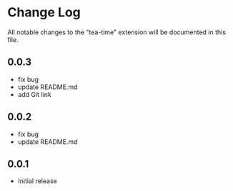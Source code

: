 # Change Log

All notable changes to the "tea-time" extension will be documented in this file.

## 0.0.3

- fix bug
- update README.md
- add Git link

## 0.0.2

- fix bug
- update README.md

## 0.0.1

- Initial release